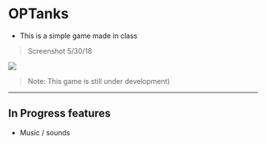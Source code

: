 OPTanks
=============
- This is a simple game made in class

> Screenshot 5/30/18

![](https://i.imgur.com/bvpFphR.png)
>Note: This game is still under development)
----

In Progress features
-------------
- Music / sounds
